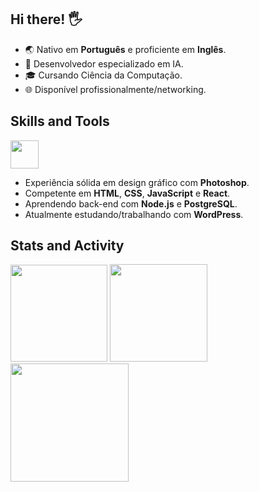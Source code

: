 ## Hi there! 🖐️
- 🌏 Nativo em **Português** e proficiente em **Inglês**.
- 📝 Desenvolvedor especializado em IA.
- 🎓 Cursando Ciência da Computação.
- 🌐 Disponível profissionalmente/networking.

## Skills and Tools

<img height="45em" src="https://skillicons.dev/icons?i=html,css,bootstrap,js,typescript,react,nodejs,photoshop,xd,wordpress" />

- Experiência sólida em design gráfico com **Photoshop**.
- Competente em **HTML**, **CSS**, **JavaScript** e **React**.
- Aprendendo back-end com **Node.js** e **PostgreSQL**.
- Atualmente estudando/trabalhando com **WordPress**.

## Stats and Activity
<div style="display: inline_block">
<img height="155em" src="https://github-readme-stats.vercel.app/api?username=screm1n&show_icons=true&theme=radical&count_private=false&rank_icon=github&hide_border=true">
<img height="156em" src="https://github-readme-stats.vercel.app/api/wakatime?username=scremin&langs_count=8&hide_border=true&bg_color=141424&custom_title=Codding%20Time&title_color=e23a70&text_color=4cbdde&range=all_time&icon_color=c4ac3e">
</div>

<div style="display: inline_block">
<img height="189em" src="https://github-profile-summary-cards.vercel.app/api/cards/profile-details?username=screm1n&theme=radical">
